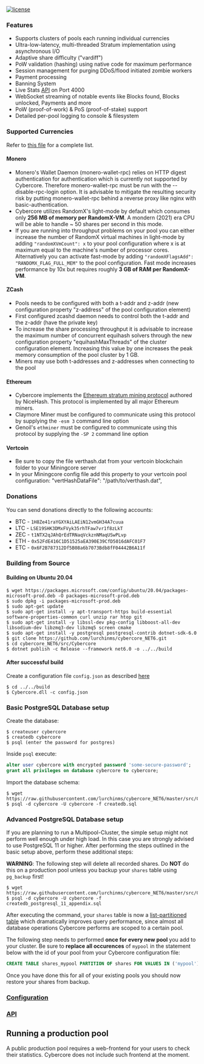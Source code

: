 [![license](https://img.shields.io/github/license/mashape/apistatus.svg)]()

### Features

- Supports clusters of pools each running individual currencies
- Ultra-low-latency, multi-threaded Stratum implementation using asynchronous I/O
- Adaptive share difficulty ("vardiff")
- PoW validation (hashing) using native code for maximum performance
- Session management for purging DDoS/flood initiated zombie workers
- Payment processing
- Banning System
- Live Stats [API](https://github.com/cyberpoolorg/cybercore/wiki/API) on Port 4000
- WebSocket streaming of notable events like Blocks found, Blocks unlocked, Payments and more
- PoW (proof-of-work) & PoS (proof-of-stake) support
- Detailed per-pool logging to console & filesystem

### Supported Currencies

Refer to [this file](https://github.com/cyberpoolorg/cybercore/blob/master/src/Cybercore/coins.json) for a complete list.

#### Monero

- Monero's Wallet Daemon (monero-wallet-rpc) relies on HTTP digest authentication for authentication which is currently not supported by Cybercore. Therefore monero-wallet-rpc must be run with the --disable-rpc-login option. It is advisable to mitigate the resulting security risk by putting monero-wallet-rpc behind a reverse proxy like nginx with basic-authentication.
- Cybercore utilizes RandomX's light-mode by default which consumes only **256 MB of memory per RandomX-VM**. A mondern (2021) era CPU will be able to handle ~ 50 shares per second in this mode.
- If you are running into throughput problems on your pool you can either increase the number of RandomX virtual machines in light-mode by adding `"randomXVmCount": x` to your pool configuration where x is at maximum equal to the machine's number of processor cores. Alternatively you can activate fast-mode by adding `"randomXFlagsAdd": "RANDOMX_FLAG_FULL_MEM"` to the pool configuration. Fast mode increases performance by 10x but requires roughly **3 GB of RAM per RandomX-VM**.


#### ZCash

- Pools needs to be configured with both a t-addr and z-addr (new configuration property "z-address" of the pool configuration element)
- First configured zcashd daemon needs to control both the t-addr and the z-addr (have the private key)
- To increase the share processing throughput it is advisable to increase the maximum number of concurrent equihash solvers through the new configuration property "equihashMaxThreads" of the cluster configuration element. Increasing this value by one increases the peak memory consumption of the pool cluster by 1 GB.
- Miners may use both t-addresses and z-addresses when connecting to the pool


#### Ethereum

- Cybercore implements the [Ethereum stratum mining protocol](https://github.com/nicehash/Specifications/blob/master/EthereumStratum_NiceHash_v1.0.0.txt) authored by NiceHash. This protocol is implemented by all major Ethereum miners.
- Claymore Miner must be configured to communicate using this protocol by supplying the `-esm 3` command line option
- Genoil's `ethminer` must be configured to communicate using this protocol by supplying the `-SP 2` command line option


#### Vertcoin

- Be sure to copy the file verthash.dat from your vertcoin blockchain folder to your Miningcore server
- In your Miningcore config file add this property to your vertcoin pool configuration: "vertHashDataFile": "/path/to/verthash.dat",


### Donations

You can send donations directly to the following accounts:

* BTC - `1H8Ze41raYGXYAiLAEiN12vmGH34A7cuua`
* LTC - `LSE19SHK3DMxFVyk35rhTFaw7vr1f8zLkT`
* ZEC - `t1NTX2qJAhQrEdTRNaqVckznNMaqUSwPLvp`
* ETH - `0x52FdE416C1D51525aEA390E39CfD5016dAFC01F7`
* ETC - `0x6F2B787312Df5B08a6b7073Bdb8fF04442B6A11f`

### Building from Source

#### Building on Ubuntu 20.04

```console
$ wget https://packages.microsoft.com/config/ubuntu/20.04/packages-microsoft-prod.deb -O packages-microsoft-prod.deb
$ sudo dpkg -i packages-microsoft-prod.deb
$ sudo apt-get update
$ sudo apt-get install -y apt-transport-https build-essential software-properties-common curl unzip rar htop git
$ sudo apt-get install -y libssl-dev pkg-config libboost-all-dev libsodium-dev libzmq3-dev libzmq5 screen cmake
$ sudo apt-get install -y postgresql postgresql-contrib dotnet-sdk-6.0
$ git clone https://github.com/lurchinms/cybercore_NET6.git
$ cd cybercore_NET6/src/Cybercore
$ dotnet publish -c Release --framework net6.0 -o ../../build
```

#### After successful build

Create a configuration file `config.json` as described [here](https://github.com/cyberpoolorg/cybercore/wiki/Configuration)

```console
$ cd ../../build
$ Cybercore.dll -c config.json
```

### Basic PostgreSQL Database setup

Create the database:

```console
$ createuser cybercore
$ createdb cybercore
$ psql (enter the password for postgres)
```

Inside `psql` execute:

```sql
alter user cybercore with encrypted password 'some-secure-password';
grant all privileges on database cybercore to cybercore;
```

Import the database schema:

```console
$ wget https://raw.githubusercontent.com/lurchinms/cybercore_NET6/master/src/Cybercore/Persistence/Postgres/Scripts/createdb.sql
$ psql -d cybercore -U cybercore -f createdb.sql
```

### Advanced PostgreSQL Database setup

If you are planning to run a Multipool-Cluster, the simple setup might not perform well enough under high load. In this case you are strongly advised to use PostgreSQL 11 or higher. After performing the steps outlined in the basic setup above, perform these additional steps:

**WARNING**: The following step will delete all recorded shares. Do **NOT** do this on a production pool unless you backup your `shares` table using `pg_backup` first!

```console
$ wget https://raw.githubusercontent.com/lurchinms/cybercore_NET6/master/src/Cybercore/Persistence/Postgres/Scripts/createdb_postgresql_11_appendix.sql
$ psql -d cybercore -U cybercore -f createdb_postgresql_11_appendix.sql
```

After executing the command, your `shares` table is now a [list-partitioned table](https://www.postgresql.org/docs/11/ddl-partitioning.html) which dramatically improves query performance, since almost all database operations Cybercore performs are scoped to a certain pool.

The following step needs to performed **once for every new pool** you add to your cluster. Be sure to **replace all occurences** of `mypool` in the statement below with the id of your pool from your Cybercore configuration file:

```sql
CREATE TABLE shares_mypool PARTITION OF shares FOR VALUES IN ('mypool');
```

Once you have done this for all of your existing pools you should now restore your shares from backup.

### [Configuration](https://github.com/cyberpoolorg/cybercore/wiki/Configuration)

### [API](https://github.com/cyberpoolorg/cybercore/wiki/API)

## Running a production pool

A public production pool requires a web-frontend for your users to check their statistics. Cybercore does not include such frontend at the moment.
